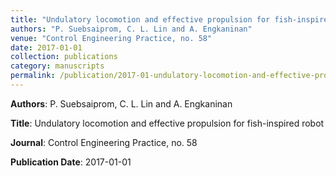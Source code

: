 ```yaml
---
title: "Undulatory locomotion and effective propulsion for fish-inspired robot"
authors: "P. Suebsaiprom, C. L. Lin and A. Engkaninan"
venue: "Control Engineering Practice, no. 58"
date: 2017-01-01
collection: publications
category: manuscripts
permalink: /publication/2017-01-undulatory-locomotion-and-effective-propulsion-for-fish-inspired-robot
---
```


**Authors**: P. Suebsaiprom, C. L. Lin and A. Engkaninan

**Title**: Undulatory locomotion and effective propulsion for fish-inspired robot

**Journal**: Control Engineering Practice, no. 58

**Publication Date**: 2017-01-01
